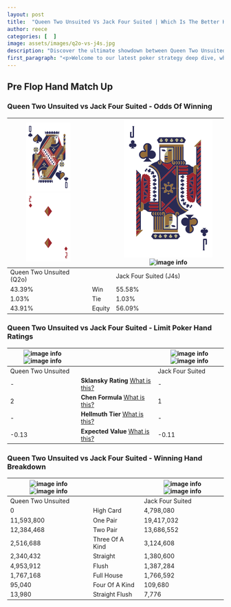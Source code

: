 ```yaml
---
layout: post
title:  "Queen Two Unsuited Vs Jack Four Suited | Which Is The Better Hand In Poker? A Complete Guide"
author: reece
categories: [  ]
image: assets/images/q2o-vs-j4s.jpg
description: "Discover the ultimate showdown between Queen Two Unsuited and Jack Four Suited in poker! Uncover the odds, strategies, and scenarios where one hand triumphs over the other. Get ready to up your poker game with this thrilling analysis."
first_paragraph: "<p>Welcome to our latest poker strategy deep dive, where we're pitting two distinct hands against each other in a high-stakes showdown: Queen Two Unsuited vs Jack Four Suited.</p><p>In the dynamic world of poker, every decision counts, and knowing which hand holds the upper hand is key to your success at the table.</p><p>In this article, we'll dissect these two hands, explore the scenarios where one dominates the other, and equip you with the knowledge to make strategic choices that can tip the odds in your favor.</p><p>Get ready to unravel the intriguing dynamics of these poker hands and elevate your game to new heights.</p>"
---
```




[comment]: # (sp0)

## Pre Flop Hand Match Up

<div class="table hand-ratings" markdown="1"> 



### Queen Two Unsuited vs Jack Four Suited - Odds Of Winning


    
| ![image info](assets/images/hand1/Q.png) ![image info](assets/images/hand1/2o.png) |  | ![image info](assets/images/hand2/J.png) ![image info](assets/images/hand2/4s.png) |
| -------- | -------- | -------- |
| Queen Two Unsuited (Q2o) |  | Jack Four Suited (J4s) |
| 43.39% | Win | 55.58% |
| 1.03% | Tie | 1.03% |
| 43.91% | Equity | 56.09% |




[comment]: # (sp1)



### Queen Two Unsuited vs Jack Four Suited - Limit Poker Hand Ratings


    
| ![image info](https://www.riverpairs.com/assets/images/hand1/Q.png) ![image info](https://www.riverpairs.com/assets/images/hand1/2o.png) |  | ![image info](https://www.riverpairs.com/assets/images/hand2/J.png) ![image info](https://www.riverpairs.com/assets/images/hand2/4s.png) |
| -------- | -------- | -------- |
| Queen Two Unsuited |  | Jack Four Suited |
| - | **Sklansky Rating** [What is this?](/sklansky-rating-explained) | - |
| 2 | **Chen Formula** [What is this?](/chen-formula-explained) | 1 |
| - | **Hellmuth Tier** [What is this?](/Hellmuth-tier-explained) | - |
| -0.13 | **Expected Value** [What is this?](/expected-value-explained) | -0.11 |




[comment]: # (sp2)



### Queen Two Unsuited vs Jack Four Suited - Winning Hand Breakdown


    
| ![image info](https://www.riverpairs.com/assets/images/hand1/Q.png) ![image info](https://www.riverpairs.com/assets/images/hand1/2o.png) |  | ![image info](https://www.riverpairs.com/assets/images/hand2/J.png) ![image info](https://www.riverpairs.com/assets/images/hand2/4s.png) |
| -------- | -------- | -------- |
| Queen Two Unsuited |  | Jack Four Suited |
| 0 | High Card | 4,798,080 |
| 11,593,800 | One Pair | 19,417,032 |
| 12,384,468 | Two Pair | 13,686,552 |
| 2,516,688 | Three Of A Kind | 3,124,608 |
| 2,340,432 | Straight | 1,380,600 |
| 4,953,912 | Flush | 1,387,284 |
| 1,767,168 | Full House | 1,766,592 |
| 95,040 | Four Of A Kind | 109,680 |
| 13,980 | Straight Flush | 7,776 |




[comment]: # (sp3)



</div>

[comment]: # (sp4)



[comment]: # (sp5)

